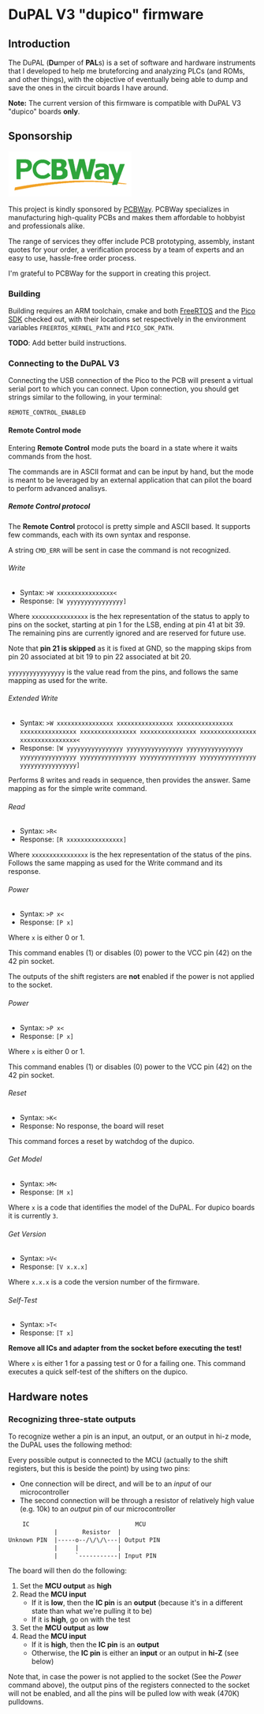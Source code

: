 # DuPAL V3 "dupico" firmware

## Introduction

The DuPAL (**Du**mper of **PAL**s) is a set of software and hardware instruments that I developed to help me bruteforcing and analyzing PLCs (and ROMs, and other things), with the objective of eventually being able to dump and save the ones in the circuit boards I have around.

**Note:** The current version of this firmware is compatible with DuPAL V3 "dupico" boards __only__.

## Sponsorship

![PCBWay_logo](pics/pcbway_logo.png)

This project is kindly sponsored by [PCBWay](https://pcbway.com).
PCBWay specializes in manufacturing high-quality PCBs and makes them affordable to hobbyist and professionals alike.

The range of services they offer include PCB prototyping, assembly, instant quotes for your order, a verification process by a team
of experts and an easy to use, hassle-free order process.

I'm grateful to PCBWay for the support in creating this project.

### Building

Building requires an ARM toolchain, cmake and both [FreeRTOS](https://github.com/FreeRTOS/FreeRTOS-Kernel.git) and the [Pico SDK](https://github.com/raspberrypi/pico-sdk.git) checked out, with their locations set respectively in the environment variables `FREERTOS_KERNEL_PATH` and `PICO_SDK_PATH`.

**TODO**: Add better build instructions.

### Connecting to the DuPAL V3

Connecting the USB connection of the Pico to the PCB will present a virtual serial port to which you can connect. Upon connection, you should get strings similar to the following, in your terminal:

```
REMOTE_CONTROL_ENABLED
```

#### Remote Control mode

Entering **Remote Control** mode puts the board in a state where it waits commands from the host.

The commands are in ASCII format and can be input by hand, but the mode is meant to be leveraged by an external application that can pilot the board to perform advanced analisys.

##### Remote Control protocol

The **Remote Control** protocol is pretty simple and ASCII based. It supports few commands, each with its own syntax and response.

A string `CMD_ERR` will be sent in case the command is not recognized.

###### Write

- Syntax: `>W xxxxxxxxxxxxxxxx<`
- Response: `[W yyyyyyyyyyyyyyyy]`

Where `xxxxxxxxxxxxxxxx` is the hex representation of the status to apply to pins on the socket, starting at pin 1 for the LSB, ending at pin 41 at bit 39. The remaining pins are currently ignored and are reserved for future use.

Note that **pin 21 is skipped** as it is fixed at GND, so the mapping skips from pin 20 associated at bit 19 to pin 22 associated at bit 20.

`yyyyyyyyyyyyyyyy` is the value read from the pins, and follows the same mapping as used for the write.

###### Extended Write

- Syntax: `>W xxxxxxxxxxxxxxxx xxxxxxxxxxxxxxxx xxxxxxxxxxxxxxxx xxxxxxxxxxxxxxxx xxxxxxxxxxxxxxxx xxxxxxxxxxxxxxxx xxxxxxxxxxxxxxxx xxxxxxxxxxxxxxxx<`
- Response: `[W yyyyyyyyyyyyyyyy yyyyyyyyyyyyyyyy yyyyyyyyyyyyyyyy yyyyyyyyyyyyyyyy yyyyyyyyyyyyyyyy yyyyyyyyyyyyyyyy yyyyyyyyyyyyyyyy yyyyyyyyyyyyyyyy]`

Performs 8 writes and reads in sequence, then provides the answer. Same mapping as for the simple write command.

###### Read

- Syntax: `>R<`
- Response: `[R xxxxxxxxxxxxxxxx]`

Where `xxxxxxxxxxxxxxxx` is the hex representation of the status of the pins. Follows the same mapping as used for the Write command and its response.

###### Power

- Syntax: `>P x<`
- Response: `[P x]`

Where `x` is either 0 or 1.

This command enables (1) or disables (0) power to the VCC pin (42) on the 42 pin socket.

The outputs of the shift registers are **not** enabled if the power is not applied to the socket.

###### Power

- Syntax: `>P x<`
- Response: `[P x]`

Where `x` is either 0 or 1.

This command enables (1) or disables (0) power to the VCC pin (42) on the 42 pin socket.

###### Reset

- Syntax: `>K<`
- Response: No response, the board will reset

This command forces a reset by watchdog of the dupico.

###### Get Model

- Syntax: `>M<`
- Response: `[M x]`

Where `x` is a code that identifies the model of the DuPAL. For dupico boards it is currently `3`.

###### Get Version

- Syntax: `>V<`
- Response: `[V x.x.x]`

Where `x.x.x` is a code the version number of the firmware.

###### Self-Test

- Syntax: `>T<`
- Response: `[T x]`

**Remove all ICs and adapter from the socket before executing the test!**

Where `x` is either 1 for a passing test or 0 for a failing one. This command executes a quick self-test of the shifters on the dupico.

## Hardware notes

### Recognizing three-state outputs

To recognize wether a pin is an input, an output, or an output in hi-z mode, the DuPAL uses the following method:

Every possible output is connected to the MCU (actually to the shift registers, but this is beside the point) by using two pins:

- One connection will be direct, and will be to an *input* of our microcontroller
- The second connection will be through a resistor of relatively high value (e.g. 10k) to an *output* pin of our microcontroller

```text
    IC                              MCU
             |       Resistor  |
Unknown PIN  |-----o--/\/\/\---| Output PIN
             |     |           |
             |     `-----------| Input PIN
```

The board will then do the following:

1. Set the **MCU output** as **high**
2. Read the **MCU input**
    - If it is **low**, then the **IC pin** is an **output** (because it's in a different state than what we're pulling it to be)
    - If it is **high**, go on with the test
3. Set the **MCU output** as **low**
4. Read the **MCU input**
    - If it is **high**, then the **IC pin** is an **output**
    - Otherwise, the **IC pin** is either an **input** or an output in **hi-Z** (see below)

Note that, in case the power is not applied to the socket (See the *Power* command above), the output pins of the registers connected to the socket will not be enabled, and all the pins will be pulled low with weak (470K) pulldowns.

